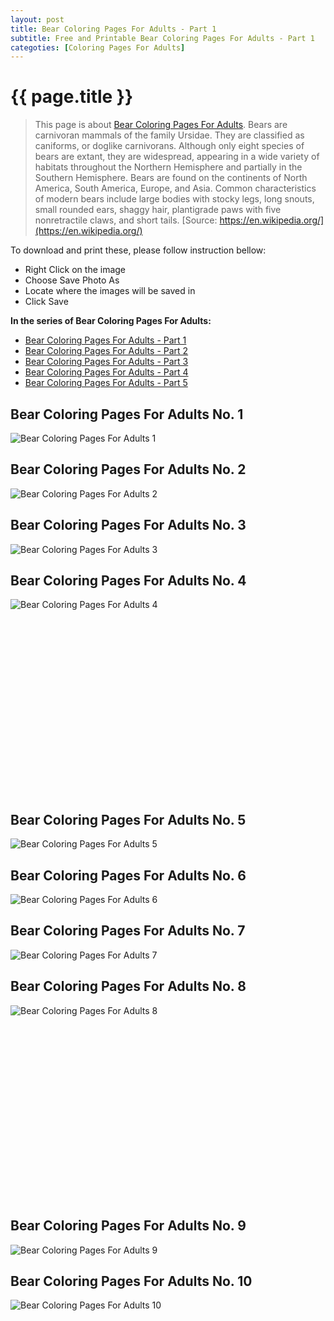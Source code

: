 ```yaml
---
layout: post
title: Bear Coloring Pages For Adults - Part 1
subtitle: Free and Printable Bear Coloring Pages For Adults - Part 1
categoties: [Coloring Pages For Adults]
---
```

{{ page.title }}
================
> This page is about [Bear Coloring Pages For Adults](https://freecoloringpages.github.io/). Bears are carnivoran mammals of the family Ursidae. They are classified as caniforms, or doglike carnivorans. Although only eight species of bears are extant, they are widespread, appearing in a wide variety of habitats throughout the Northern Hemisphere and partially in the Southern Hemisphere. Bears are found on the continents of North America, South America, Europe, and Asia. Common characteristics of modern bears include large bodies with stocky legs, long snouts, small rounded ears, shaggy hair, plantigrade paws with five nonretractile claws, and short tails. [Source: https://en.wikipedia.org/](https://en.wikipedia.org/)

To download and print these, please follow instruction bellow:
* Right Click on the image 
* Choose Save Photo As 
* Locate where the images will be saved in 
* Click Save

**In the series of Bear Coloring Pages For Adults:**

* [Bear Coloring Pages For Adults - Part 1](https://freecoloringpages.github.io/2017/11/24/Bear-Coloring-Pages-For-Adults-part-1.html)
* [Bear Coloring Pages For Adults - Part 2](https://freecoloringpages.github.io/2017/11/24/Bear-Coloring-Pages-For-Adults-part-2.html)
* [Bear Coloring Pages For Adults - Part 3](https://freecoloringpages.github.io/2017/11/24/Bear-Coloring-Pages-For-Adults-part-3.html)
* [Bear Coloring Pages For Adults - Part 4](https://freecoloringpages.github.io/2017/11/24/Bear-Coloring-Pages-For-Adults-part-4.html)
* [Bear Coloring Pages For Adults - Part 5](https://freecoloringpages.github.io/2017/11/24/Bear-Coloring-Pages-For-Adults-part-5.html)

## Bear Coloring Pages For Adults No. 1
![Bear Coloring Pages For Adults 1](https://freecoloringpages.github.io/img1/Bear-Coloring-Pages-For-Adults%20(1).jpg "Bear Coloring Pages For Adults 1")

## Bear Coloring Pages For Adults No. 2
![Bear Coloring Pages For Adults 2](https://freecoloringpages.github.io/img1/Bear-Coloring-Pages-For-Adults%20(2).jpg "Bear Coloring Pages For Adults 2")

## Bear Coloring Pages For Adults No. 3
![Bear Coloring Pages For Adults 3](https://freecoloringpages.github.io/img1/Bear-Coloring-Pages-For-Adults%20(3).jpg "Bear Coloring Pages For Adults 3")

## Bear Coloring Pages For Adults No. 4
![Bear Coloring Pages For Adults 4](https://freecoloringpages.github.io/img1/Bear-Coloring-Pages-For-Adults%20(4).jpg "Bear Coloring Pages For Adults 4")

<script async src="//pagead2.googlesyndication.com/pagead/js/adsbygoogle.js"></script><!-- Texxtonly --><ins class="adsbygoogle" style="display:inline-block;width:336px;height:280px" data-ad-client="ca-pub-6753140515841889" data-ad-slot="3207852233"></ins><script>(adsbygoogle = window.adsbygoogle || []).push({}); </script>

## Bear Coloring Pages For Adults No. 5
![Bear Coloring Pages For Adults 5](https://freecoloringpages.github.io/img1/Bear-Coloring-Pages-For-Adults%20(5).jpg "Bear Coloring Pages For Adults 5")

## Bear Coloring Pages For Adults No. 6
![Bear Coloring Pages For Adults 6](https://freecoloringpages.github.io/img1/Bear-Coloring-Pages-For-Adults%20(6).jpg "Bear Coloring Pages For Adults 6")

## Bear Coloring Pages For Adults No. 7
![Bear Coloring Pages For Adults 7](https://freecoloringpages.github.io/img1/Bear-Coloring-Pages-For-Adults%20(7).jpg "Bear Coloring Pages For Adults 7")

## Bear Coloring Pages For Adults No. 8
![Bear Coloring Pages For Adults 8](https://freecoloringpages.github.io/img1/Bear-Coloring-Pages-For-Adults%20(8).jpg "Bear Coloring Pages For Adults 8")

<script async src="//pagead2.googlesyndication.com/pagead/js/adsbygoogle.js"></script><!-- Texxtonly --><ins class="adsbygoogle" style="display:inline-block;width:336px;height:280px" data-ad-client="ca-pub-6753140515841889" data-ad-slot="3207852233"></ins><script>(adsbygoogle = window.adsbygoogle || []).push({}); </script>

## Bear Coloring Pages For Adults No. 9
![Bear Coloring Pages For Adults 9](https://freecoloringpages.github.io/img1/Bear-Coloring-Pages-For-Adults%20(9).jpg "Bear Coloring Pages For Adults 9")

## Bear Coloring Pages For Adults No. 10
![Bear Coloring Pages For Adults 10](https://freecoloringpages.github.io/img1/Bear-Coloring-Pages-For-Adults%20(10).jpg "Bear Coloring Pages For Adults 10")

